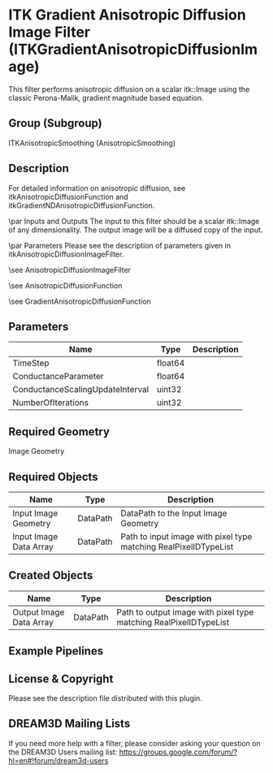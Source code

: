 # ITK Gradient Anisotropic Diffusion Image Filter (ITKGradientAnisotropicDiffusionImage)

This filter performs anisotropic diffusion on a scalar itk::Image using the classic Perona-Malik, gradient magnitude based equation.

## Group (Subgroup)

ITKAnisotropicSmoothing (AnisotropicSmoothing)

## Description

For detailed information on anisotropic diffusion, see itkAnisotropicDiffusionFunction and itkGradientNDAnisotropicDiffusionFunction.

\par Inputs and Outputs
The input to this filter should be a scalar itk::Image of any dimensionality. The output image will be a diffused copy of the input.


\par Parameters
Please see the description of parameters given in itkAnisotropicDiffusionImageFilter.


\see AnisotropicDiffusionImageFilter 


\see AnisotropicDiffusionFunction 


\see GradientAnisotropicDiffusionFunction

## Parameters

| Name | Type | Description |
|------|------|-------------|
| TimeStep | float64 |  |
| ConductanceParameter | float64 |  |
| ConductanceScalingUpdateInterval | uint32 |  |
| NumberOfIterations | uint32 |  |

## Required Geometry

Image Geometry

## Required Objects

| Name |Type | Description |
|-----|------|-------------|
| Input Image Geometry | DataPath | DataPath to the Input Image Geometry |
| Input Image Data Array | DataPath | Path to input image with pixel type matching RealPixelIDTypeList |

## Created Objects

| Name |Type | Description |
|-----|------|-------------|
| Output Image Data Array | DataPath | Path to output image with pixel type matching RealPixelIDTypeList |

## Example Pipelines


## License & Copyright

Please see the description file distributed with this plugin.


## DREAM3D Mailing Lists

If you need more help with a filter, please consider asking your question on the DREAM3D Users mailing list:
https://groups.google.com/forum/?hl=en#!forum/dream3d-users



